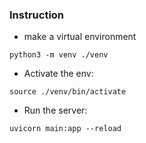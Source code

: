 ### Instruction

- make a virtual environment
```
python3 -m venv ./venv
```
- Activate the env:
```
source ./venv/bin/activate
```
- Run the server:
```
uvicorn main:app --reload
```
